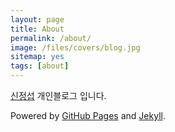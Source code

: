 ```yaml
---
layout: page
title: About
permalink: /about/
image: /files/covers/blog.jpg
sitemap: yes
tags: [about]
---
```


[신정섭](https://arron86.github.io) 개인블로그 입니다.

Powered by [GitHub Pages](https://pages.github.com) and [Jekyll](https://jekyllrb.com).
